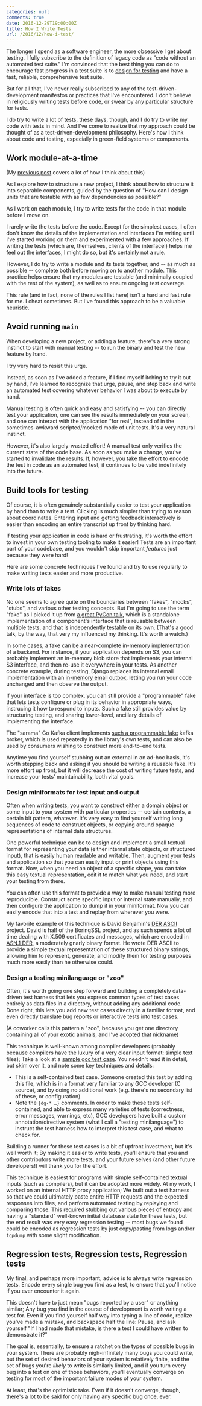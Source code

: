 ```yaml
---
categories: null
comments: true
date: 2016-12-29T19:00:00Z
title: How I Write Tests
url: /2016/12/how-i-test/
---
```


The longer I spend as a software engineer, the more obsessive I get
about testing. I fully subscribe to the definition of legacy code as
"code without an automated test suite." I'm convinced that the best
thing you can do to encourage fast progress in a test suite is to
[design for testing][design-for-testing] and have a fast, reliable,
comprehensive test suite.

But for all that, I've never really subscribed to any of the
test-driven-development manifestos or practices that I've
encountered. I don't believe in religiously writing tests before code,
or swear by any particular structure for tests.

I do try to write a lot of tests, these days, though, and I do try to
write my code with tests in mind. And I've come to realize that my
approach could be thought of as a test-driven-development
philosophy. Here's how I think about code and testing, especially in
green-field systems or components.

## Work module-at-a-time

(My [previous post][design-for-testing] covers a lot of how I think
about this)

As I explore how to structure a new project, I think about how to
structure it into separable components, guided by the question of "How
can I design units that are testable with as few dependencies as
possible?"

As I work on each module, I try to write tests for the code in that
module before I move on.

I rarely write the tests before the code. Except for the simplest
cases, I often don't know the details of the implementation and
interfaces I'm writing until I've started working on them and
experimented with a few approaches. If writing the tests (which are,
themselves, clients of the interface!) helps me feel out the
interfaces, I might do so, but it's certainly not a rule.

However, I do try to write a module and its tests together, and -- as
much as possible -- complete both before moving on to another
module. This practice helps ensure that my modules are testable (and
minimally coupled with the rest of the system), as well as to ensure
ongoing test coverage.

This rule (and in fact, none of the rules I list here) isn't a hard
and fast rule for me. I cheat sometimes. But I've found this approach
to be a valuable heuristic.

## Avoid running `main`

When developing a new project, or adding a feature, there's a very
strong instinct to start with manual testing -- to run the binary and
test the new feature by hand.

I try very hard to resist this urge.

Instead, as soon as I've added a feature, if I find myself itching to
try it out by hand, I've learned to recognize that urge, pause, and
step back and write an automated test covering whatever behavior I was
about to execute by hand.

Manual testing is often quick and easy and satisfying -- you can
directly test your application, one can see the results immediately on
your screen, and one can interact with the application "for real",
instead of in the sometimes-awkward scripted/mocked mode of unit
tests. It's a very natural instinct.

However, it's also largely-wasted effort! A manual test only verifies
the current state of the code base. As soon as you make a change,
you've started to invalidate the results. If, however, you take the
effort to encode the test in code as an automated test, it continues
to be valid indefinitely into the future.

## Build tools for testing

Of course, it is often genuinely substantially easier to test your
application by hand than to write a test. Clicking is much simpler
than trying to reason about coordinates. Entering input and getting
feedback interactively is easier than encoding an entire transcript up
front by thinking hard.

If testing your application in code is hard or frustrating, it's worth
the effort to invest in your own testing tooling to make it easier!
Tests are an important part of your codebase, and you wouldn't skip
important *features* just because they were hard!

Here are some concrete techniques I've found and try to use regularly
to make writing tests easier and more productive.

### Write lots of fakes

No one seems to agree quite on the boundaries between "fakes",
"mocks", "stubs", and various other testing concepts. But I'm going to
use the term "fake" as I picked it up from
[a great PyCon talk][stop-mocking], which is a standalone
implementation of a component's interface that is reusable between
multiple tests, and that is independently testable on its own. (That's
a good talk, by the way, that very my influenced my thinking. It's
worth a watch.)

In some cases, a fake can be a near-complete in-memory implementation
of a backend. For instance, if your application depends on S3, you can
probably implement an in-memory blob store that implements your
internal S3 interface, and then re-use it everywhere in your tests. As
another concrete example, during testing, Django replaces its internal
email implementation with an [in-memory email outbox][django-email],
letting you run your code unchanged and then observe the output.

If your interface is too complex, you can still provide a
"programmable" fake that lets tests configure or plug in its behavior
in appropriate ways, instrucing it how to respond to inputs. Such a
fake still provides value by structuring testing, and sharing
lower-level, ancillary details of implementing the interface.

The "sarama" Go Kafka client implements
[such a programmable fake](https://godoc.org/github.com/Shopify/sarama#MockBroker)
kafka broker, which is used repeatedly in the library's own tests, and
can also be used by consumers wishing to construct more end-to-end
tests.

Anytime you find yourself stubbing out an external in an ad-hoc basis,
it's worth stepping back and asking if you should be writing a
reusable fake. It's more effort up front, but it will decrease the
cost of writing future tests, and increase your tests'
maintainability, both vital goals.

### Design miniformats for test input and output

Often when writing tests, you want to construct either a domain object
or some input to your system with particular properties -- certain
contents, a certain bit pattern, whatever. It's very easy to find
yourself writing long sequences of code to construct objects, or
copying around opaque representations of internal data structures.

One powerful technique can be to design and implement a small textual
format for representing your data (either internal state objects, or
structured input), that is easily human readable and writable. Then,
augment your tests and application so that you can easily input or
print objects using this format. Now, when you need an object of a
specific shape, you can take this easy textual representation, edit it
to match what you need, and start your testing from there.

You can often use this format to provide a way to make manual testing
more reproducible. Construct some specific input or internal state
manually, and then configure the application to dump it in your
miniformat. Now you can easily encode that into a test and replay from
wherever you were.

My favorite example of this technique is David Benjamin's
[DER ASCII][der-ascii] project. David is half of the BoringSSL
project, and as such spends a lot of time dealing with X.509
certificates and messages, which are encoded in [ASN.1 DER][der], a
moderately gnarly binary format. He wrote DER ASCII to provide a
simple textual representation of these structured binary strings,
allowing him to represent, generate, and modify them for testing
purposes much more easily than he otherwise could.

### Design a testing minilanguage or "zoo"

Often, it's worth going one step forward and building a completely
data-driven test harness that lets you express common types of test
cases entirely as data files in a directory, without adding any
additional code. Done right, this lets you add new test cases directly
in a familiar format, and even directly translate bug reports or
interactive tests into test cases.

(A coworker calls this pattern a "zoo", because you get one directory
containing all of your exotic animals, and I've adopted that nickname)

This technique is well-known among compiler developers (probably
because compilers have the luxury of a very clear input format: simple
text files); Take a look at a [sample gcc test case][gcc-test]. You
needn't read it in detail, but skim over it, and note some key
techniques and details:

 - This is a self-contained test case. Someone created this test by
   adding this file, which is in a format very familiar to any GCC
   developer (C source), and by doing no additional work (e.g. there's
   no secondary list of these, or configuration)
 - Note the `{dg-* …}` comments. In order to make these tests
   self-contained, and able to express many varieties of tests
   (correctness, error messages, warnings, etc), GCC developers have
   built a custom annotation/directive system (what I call a "testing
   minilanguage") to instruct the test harness how to interpret this
   test case, and what to check for.

[gcc-test]: https://github.com/gcc-mirror/gcc/blob/87d59e72dfe85065aa3fdefdd01dd538292392ea/gcc/testsuite/c-c%2B%2B-common/array-lit.c

Building a runner for these test cases is a bit of upfront investment,
but it's well worth it; By making it easier to write tests, you'll
ensure that you and other contributors write more tests, and your
future selves (and other future developers!) will thank you for the
effort.

This technique is easiest for programs with simple self-contained
textual inputs (such as compilers), but it can be adopted more
widely. At my work, I worked on an internal HTTP proxy application; We
built out a test harness so that we could ultimately paste entire HTTP
requests and the expected responses into files, and perform automated
testing by replaying and comparing those. This required stubbing out
various pieces of entropy and having a "standard" well-known initial
database state for these tests, but the end result was very easy
regression testing -- most bugs we found could be encoded as
regression tests by just copy/pasting from logs and/or `tcpdump` with
some slight modification.

## Regression tests, Regression tests, Regression tests

My final, and perhaps more important, advice is to always write
regression tests. Encode every single bug you find as a test, to
ensure that you'll notice if you ever encounter it again.

This doesn't have to just mean "bugs reported by a user" or anything
similar; Any bug you find in the course of development is worth
writing a test for. Even if you find yourself half way into typing a
line of code, realize you've made a mistake, and backspace half the
line: Pause, and ask yourself "If I had made that mistake, is there a
test I could have written to demonstrate it?"

The goal is, essentially, to ensure a ratchet on the types of possible
bugs in your system. There are probably nigh-infinitely many bugs you
could write, but the set of desired behaviors of your system is
relatively finite, and the set of bugs you're *likely* to write is
similarly limited, and if you turn every bug into a test on one of
those behaviors, you'll eventually converge on testing for most of the
important failure modes of your system.

At least, that's the optimistic take. Even if it doesn't converge,
though, there's a lot to be said for only having any specific bug
once, ever.

[design-for-testing]: /2016/03/design-for-testability/
[stop-mocking]: https://www.youtube.com/watch?v=Xu5EhKVZdV8
[django-email]: https://docs.djangoproject.com/en/1.10/topics/testing/tools/#email-services
[der]: https://en.wikipedia.org/wiki/X.690#DER_encoding
[der-ascii]: https://github.com/google/der-ascii
